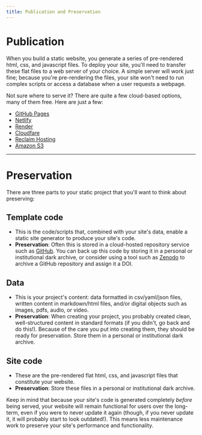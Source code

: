 ```yaml
---
title: Publication and Preservation
---
```


# Publication

When you build a static website, you generate a series of pre-rendered html, css, and javascript files.
To deploy your site, you'll need to transfer these flat files to a web server of your choice. 
A simple server will work just fine; because you're pre-rendering the files, your site won't need to run complex scripts or access a database when a user requests a webpage.

Not sure where to serve it? 
There are quite a few cloud-based options, many of them free. 
Here are just a few:

- [GitHub Pages](https://pages.github.com/)
- [Netlify](https://www.netlify.com/)
- [Render](https://render.com/)
- [Cloudfare](https://www.cloudflare.com/)
- [Reclaim Hosting](https://reclaimhosting.com/)
- [Amazon S3](https://docs.aws.amazon.com/AmazonS3/latest/userguide/WebsiteHosting.html)

---

# Preservation

There are three parts to your static project that you'll want to think about preserving:

## Template code
- This is the code/scripts that, combined with your site's data, enable a static site generator to produce your site's code.
- **Preservation**: Often this is stored in a cloud-hosted repository service such as [GitHub](https://github.com/). You can back up this code by storing it in a personal or institutional dark archive, or consider using a tool such as [Zenodo](https://guides.github.com/activities/citable-code/) to archive a GitHub repository and assign it a DOI.

## Data
- This is your project's content: data formatted in csv/yaml/json files, written content in markdown/html files, and/or digital objects such as images, pdfs, audio, or video.
- **Preservation**: When creating your project, you probably created clean, well-structured content in standard formats (if you didn't, go back and do this!). Because of the care you put into creating them, they should be ready for preservation. Store them in a personal or institutional dark archive.

## Site code
- These are the pre-rendered flat html, css, and javascript files that constitute your website.
- **Preservation**: Store these files in a personal or institutional dark archive.

Keep in mind that because your site's code is generated completely *before* being served, your website will remain functional for users over the long-term, even if you were to never update it again (though, if you never update it, it will probably start to look outdated!).
This means less maintenance work to preserve your site's performance and functionality.